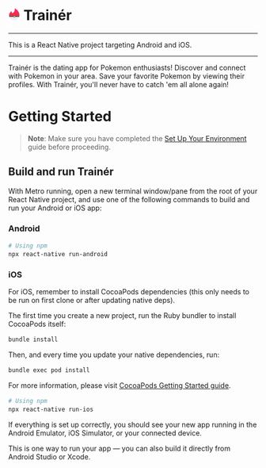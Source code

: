 # <img src="../trainer_logo.png" width="24" heigh="24"/> Trainér

<hr/>
This is a React Native project targeting Android and iOS.
<hr/>

Trainér is the dating app for Pokemon enthusiasts! Discover and connect with Pokemon in your area. Save your favorite Pokemon by viewing their profiles. With Trainér, you'll never have to catch 'em all alone again!

# Getting Started

> **Note**: Make sure you have completed the [Set Up Your Environment](https://reactnative.dev/docs/set-up-your-environment) guide before proceeding.

## Build and run Trainér

With Metro running, open a new terminal window/pane from the root of your React Native project, and use one of the following commands to build and run your Android or iOS app:

### Android

```sh
# Using npm
npx react-native run-android
```

### iOS

For iOS, remember to install CocoaPods dependencies (this only needs to be run on first clone or after updating native deps).

The first time you create a new project, run the Ruby bundler to install CocoaPods itself:

```sh
bundle install
```

Then, and every time you update your native dependencies, run:

```sh
bundle exec pod install
```

For more information, please visit [CocoaPods Getting Started guide](https://guides.cocoapods.org/using/getting-started.html).

```sh
# Using npm
npx react-native run-ios
```

If everything is set up correctly, you should see your new app running in the Android Emulator, iOS Simulator, or your connected device.

This is one way to run your app — you can also build it directly from Android Studio or Xcode.
